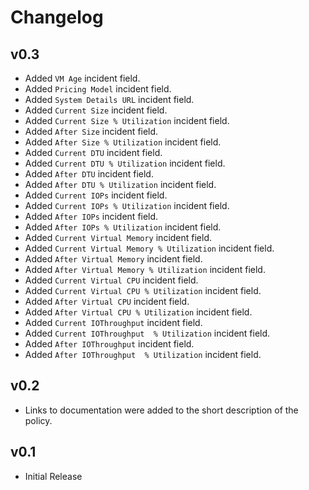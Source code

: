 # Changelog

## v0.3

- Added `VM Age` incident field.
- Added `Pricing Model` incident field.
- Added `System Details URL` incident field.
- Added `Current Size` incident field.
- Added `Current Size % Utilization` incident field.
- Added `After Size` incident field.
- Added `After Size % Utilization` incident field.
- Added `Current DTU` incident field.
- Added `Current DTU % Utilization` incident field.
- Added `After DTU` incident field.
- Added `After DTU % Utilization` incident field.
- Added `Current IOPs` incident field.
- Added `Current IOPs % Utilization` incident field.
- Added `After IOPs` incident field.
- Added `After IOPs % Utilization` incident field.
- Added `Current Virtual Memory` incident field.
- Added `Current Virtual Memory % Utilization` incident field.
- Added `After Virtual Memory` incident field.
- Added `After Virtual Memory % Utilization` incident field.
- Added `Current Virtual CPU` incident field.
- Added `Current Virtual CPU % Utilization` incident field.
- Added `After Virtual CPU` incident field.
- Added `After Virtual CPU % Utilization` incident field.
- Added `Current IOThroughput` incident field.
- Added `Current IOThroughput  % Utilization` incident field.
- Added `After IOThroughput` incident field.
- Added `After IOThroughput  % Utilization` incident field.

## v0.2

- Links to documentation were added to the short description of the policy.

## v0.1

- Initial Release
